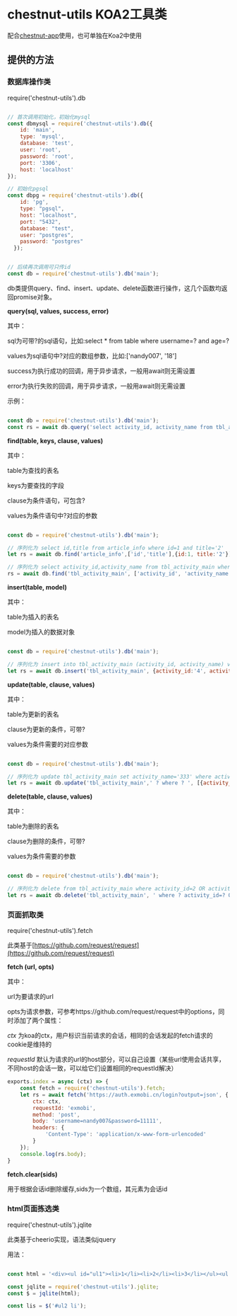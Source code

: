 # chestnut-utils KOA2工具类


配合[chestnut-app](https://github.com/nandy007/chestnut-app)使用，也可单独在Koa2中使用


## 提供的方法

### 数据库操作类

require('chestnut-utils').db

```javascript

// 首次调用初始化，初始化mysql
const dbmysql = require('chestnut-utils').db({
	id: 'main',
    type: 'mysql',
    database: 'test',
    user: 'root',
    password: 'root',
    port: '3306',
    host: 'localhost'
});

// 初始化pgsql
const dbpg = require('chestnut-utils').db({
    id: 'pg',
    type: "pgsql",
    host: "localhost",
    port: "5432",
    database: "test",
    user: "postgres",
    password: "postgres"
  });


// 后续再次调用可只传id
const db = require('chestnut-utils').db('main');


```
db类提供query、find、insert、update、delete函数进行操作，这几个函数均返回promise对象。



**query(sql, values, success, error)**

其中：

sql为可带?的sql语句，比如:select * from table where username=? and age=?

values为sql语句中?对应的数组参数，比如:['nandy007', '18']

success为执行成功的回调，用于异步请求，一般用await则无需设置

error为执行失败的回调，用于异步请求，一般用await则无需设置

示例：

```javascript

const db = require('chestnut-utils').db('main');
const rs = await db.query('select activity_id, activity_name from tbl_activity_main where activity_id = ? AND activity_name = ? ', ['4','444']

```


**find(table, keys, clause, values)**

其中：

table为查找的表名

keys为要查找的字段

clause为条件语句，可包含?

values为条件语句中?对应的参数

```javascript

const db = require('chestnut-utils').db('main');

// 序列化为 select id,title from article_info where id=1 and title='2'
let rs = await db.find('article_info',['id','title'],{id:1, title:'2'});

// 序列化为 select activity_id,activity_name from tbl_activity_main where activity_id='4' and activity_name='444'
rs = await db.find('tbl_activity_main', ['activity_id', 'activity_name'], '  where ? ', [{activity_id:'4',activity_name:'444'}]);


```

**insert(table, model)**

其中：

table为插入的表名

model为插入的数据对象

```javascript

const db = require('chestnut-utils').db('main');

// 序列化为 insert into tbl_activity_main (activity_id, activity_name) values ('4', '444')
let rs = await db.insert('tbl_activity_main', {activity_id:'4', activity_name:'444'});


```

**update(table, clause, values)**

其中：

table为更新的表名

clause为更新的条件，可带?

values为条件需要的对应参数


```javascript

const db = require('chestnut-utils').db('main');

// 序列化为 update tbl_activity_main set activity_name='333' where activity_id='3'
let rs = await db.update('tbl_activity_main',' ? where ? ', [{activity_name:'333'}, {activity_id:'3'}]);


```


**delete(table, clause, values)**

其中：

table为删除的表名

clause为删除的条件，可带?

values为条件需要的参数

```javascript

const db = require('chestnut-utils').db('main');

// 序列化为 delete from tbl_activity_main where activity_id=2 OR activity_id=4
let rs = await db.delete('tbl_activity_main', ' where ? activity_id=? OR activity_id=?', [null,2,4]);


```

### 页面抓取类

require('chestnut-utils').fetch

此类基于[https://github.com/request/request](https://github.com/request/request)

**fetch (url, opts)**

其中：

url为要请求的url

opts为请求参数，可参考https://github.com/request/request中的options，同时添加了两个属性：

*ctx* 为koa的ctx，用户标识当前请求的会话，相同的会话发起的fetch请求的cookie是维持的

*requestId* 默认为请求的url的host部分，可以自己设置（某些url使用会话共享，不同host的会话一致，可以给它们设置相同的requestId解决）

```javascript
exports.index = async (ctx) => {
	const fetch = require('chestnut-utils').fetch;
	let rs = await fetch('https://auth.exmobi.cn/login?output=json', {
      	ctx: ctx,
      	requestId: 'exmobi',
      	method: 'post',
      	body: 'username=nandy007&password=11111',
      	headers: {
        	'Content-Type': 'application/x-www-form-urlencoded'
      	}
    });
	console.log(rs.body);
}

```


**fetch.clear(sids)**

用于根据会话id删除缓存,sids为一个数组，其元素为会话id


### html页面拣选类

require('chestnut-utils').jqlite

此类基于cheerio实现，语法类似jquery

用法：

```javascript

const html = '<div><ul id="ul1"><li>1</li><li>2</li><li>3</li></ul><ul id="ul2"><li>4</li><li>5</li><li>6</li></ul></div>';

const jqlite = require('chestnut-utils').jqlite;
const $ = jqlite(html);

const lis = $('#ul2 li');

```




